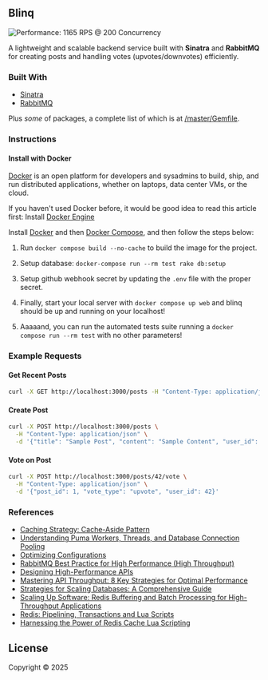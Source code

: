 ## Blinq

![Performance: 1165 RPS @ 200 Concurrency](https://img.shields.io/badge/performance-1165%20RPS%20%40%20200c-brightgreen?style=for-the-badge&logo=ruby)

A lightweight and scalable backend service built with **Sinatra** and **RabbitMQ** for creating posts and handling votes (upvotes/downvotes) efficiently.

### Built With
- [Sinatra](http://sinatrarb.com/)
- [RabbitMQ](http://www.rabbitmq.com/)

Plus *some* of packages, a complete list of which is at [/master/Gemfile](https://github.com/michelsazevedo/blinq/blob/master/Gemfile).

### Instructions

#### Install with Docker
[Docker](www.docker.com) is an open platform for developers and sysadmins to build, ship, and run distributed applications, whether on laptops, data center VMs, or the cloud.

If you haven't used Docker before, it would be good idea to read this article first: Install [Docker Engine](https://docs.docker.com/engine/installation/)

Install [Docker](https://www.docker.com/what-docker) and then [Docker Compose](https://docs.docker.com/compose/), and then follow the steps below:

1. Run `docker compose build --no-cache` to build the image for the project.

2. Setup database:
    `docker-compose run --rm test rake db:setup`

3. Setup github webhook secret by updating the `.env` file with the proper secret.

4. Finally, start your local server with `docker compose up web` and blinq should be up and running on your localhost!

5. Aaaaand, you can run the automated tests suite running a `docker compose run --rm test` with no other parameters!

### Example Requests

#### Get Recent Posts
```bash
curl -X GET http://localhost:3000/posts -H "Content-Type: application/json" \
```

#### Create Post
```bash
curl -X POST http://localhost:3000/posts \
  -H "Content-Type: application/json" \
  -d '{"title": "Sample Post", "content": "Sample Content", "user_id": 42}'
```
#### Vote on Post
```bash
curl -X POST http://localhost:3000/posts/42/vote \
  -H "Content-Type: application/json" \
  -d '{"post_id": 1, "vote_type": "upvote", "user_id": 42}'
```

### References
- [Caching Strategy: Cache-Aside Pattern](https://www.enjoyalgorithms.com/blog/cache-aside-caching-strategy)
- [Understanding Puma Workers, Threads, and Database Connection Pooling](https://hewi.blog/scaling-rails-understanding-puma-workers-threads-and-database-connection-pooling)
- [Optimizing Configurations](https://developers.chatwoot.com/self-hosted/deployment/performance/optimizing-configurations)
- [RabbitMQ Best Practice for High Performance (High Throughput)](https://www.cloudamqp.com/blog/part2-rabbitmq-best-practice-for-high-performance.html)
- [Designing High-Performance APIs](https://dzone.com/articles/designing-high-performance-apis)
- [Mastering API Throughput: 8 Key Strategies for Optimal Performance](https://zuplo.com/blog/2025/02/21/mastering-api-throughput)
- [Strategies for Scaling Databases: A Comprehensive Guide](https://medium.com/@anil.goyal0057/strategies-for-scaling-databases-a-comprehensive-guide-b69cda7df1d3)
- [Scaling Up Software: Redis Buffering and Batch Processing for High-Throughput Applications](https://medium.com/@oey.joshua/scaling-up-software-redis-buffering-and-batch-processing-for-high-throughput-applications-64bb16a2d832)
- [Redis: Pipelining, Transactions and Lua Scripts](https://rafaeleyng.github.io/redis-pipelining-transactions-and-lua-scripts)
- [Harnessing the Power of Redis Cache Lua Scripting](https://mvineetsharma.medium.com/harnessing-the-power-of-redis-cache-lua-scripting-15ed8dbf87b1)

## License
Copyright © 2025

